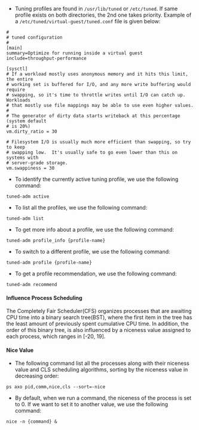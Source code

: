- Tuning profiles are found in `/usr/lib/tuned` or `/etc/tuned`. If same profile exists on both directories, the 2nd one takes priority. Example of a `/etc/tuned/virtual-guest/tuned.conf` file is given below:
```
#  
# tuned configuration  
# 
[main]
summary=Optimize for running inside a virtual guest
include=throughput-performance

[sysctl]
# If a workload mostly uses anonymous memory and it hits this limit, the entire
# working set is buffered for I/O, and any more write buffering would require
# swapping, so it's time to throttle writes until I/O can catch up.  Workloads
# that mostly use file mappings may be able to use even higher values.
#
# The generator of dirty data starts writeback at this percentage (system default
# is 20%)
vm.dirty_ratio = 30

# Filesystem I/O is usually much more efficient than swapping, so try to keep
# swapping low.  It's usually safe to go even lower than this on systems with
# server-grade storage.
vm.swappiness = 30
```

- To identify the currently active tuning profile, we use the following command:
```
tuned-adm active
```
- To list all the profiles, we use the following command:
```
tuned-adm list
```
- To get more info about a profile, we use the following command:
```
tuned-adm profile_info {profile-name}
```

- To switch to a different profile, we use the following command:
```
tuned-adm profile {profile-name}
```

- To get a profile recommendation, we use the following command:
```
tuned-adm recommend
```

#### Influence Process Scheduling

The Completely Fair Scheduler(CFS) organizes processes that are awaiting CPU time into a binary search tree(BST), where the first item in the tree has the least amount of previously spent cumulative CPU time. In addition, the order of this binary tree, is also influenced by a niceness value assigned to each process, which ranges in [-20, 19]. 

#### Nice Value

- The following command list all the processes along with their niceness value and CLS scheduling algorithms, sorting by the niceness value in decreasing order:
```
ps axo pid,comm,nice,cls --sort=-nice
```

- By default, when we run a command, the niceness of the process is set to 0. If we want to set it to another value, we use the following command:
```
nice -n {command} &
```


